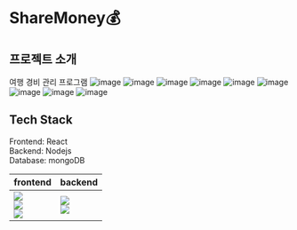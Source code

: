 # ShareMoney💰

## 프로젝트 소개
여행 경비 관리 프로그램
![image](https://user-images.githubusercontent.com/70785620/131947618-b9718a88-4fd4-4ed5-a3c7-ea6d2f68f058.png)
![image](https://user-images.githubusercontent.com/70785620/131947627-3102369e-0003-48bf-bfe4-d1413ec6bd25.png)
![image](https://user-images.githubusercontent.com/70785620/131947630-7295ee93-be3a-48f0-80c0-239cbdb63683.png)
![image](https://user-images.githubusercontent.com/70785620/131947636-5c56a140-8353-4e45-9a82-d9d1a2c25b4b.png)
![image](https://user-images.githubusercontent.com/70785620/131947646-08294aca-b4af-4f5a-a304-75efc4809633.png)
![image](https://user-images.githubusercontent.com/70785620/131947657-f0574ebc-3a7a-4dd4-80fb-e2910fe28b2d.png)
![image](https://user-images.githubusercontent.com/70785620/131947668-1effb268-388c-41d1-ba77-c9435e61004d.png)
![image](https://user-images.githubusercontent.com/70785620/131947679-08f8481f-7f80-4337-af50-8b0a60b65cb6.png)
![image](https://user-images.githubusercontent.com/70785620/131947684-fd632b45-8d36-44ed-8968-b18f80314f36.png)


## Tech Stack

Frontend: React <br/>
Backend: Nodejs <br/>
Database: mongoDB <br/>

|frontend|backend|
|------|------|
|<img src="https://img.shields.io/badge/React-20232A?style=for-the-badge&logo=react&logoColor=61DAFB"><br/><img src="https://img.shields.io/badge/JavaScript-F7DF1E?style=for-the-badge&logo=javascript&logoColor=black"><br/><img src="https://img.shields.io/badge/Ant%20Design-1890FF?style=for-the-badge&logo=antdesign&logoColor=white">|<img src="https://img.shields.io/badge/Node.js-339933?style=for-the-badge&logo=nodedotjs&logoColor=white"><br/><img src="https://img.shields.io/badge/MongoDB-white?style=for-the-badge&logo=mongodb&logoColor=4EA94B">|

